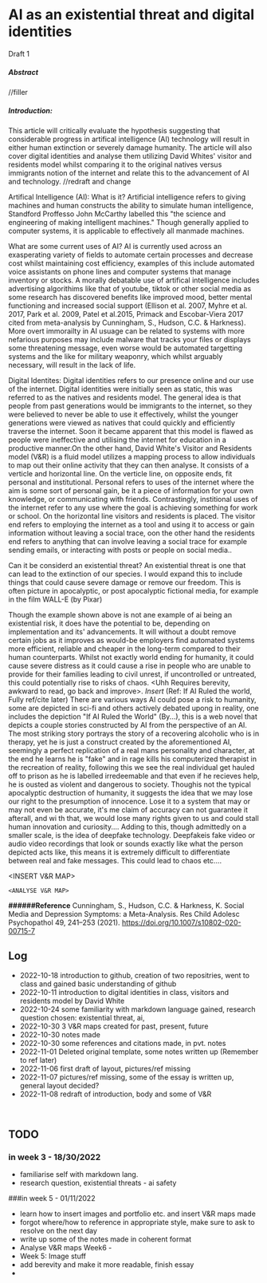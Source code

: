 # AI as an existential threat and digital identities
Draft 1

##### Abstract
//filler
##### Introduction:

This article will critically evaluate the hypothesis suggesting that considerable progress in artifical intelligence (AI) technology will result in either human extinction or severely damage humanity. The article will also cover digital identities and analyse them utilizing David Whites' visitor and residents model whilst comparing it to the original natives versus immigrants notion of the internet and relate this to the advancement of AI and technology.
//redraft and change


 <Main Body pt1>
Artifical Intelligence (AI): What is it?
Artificial intelligence refers to giving machines and human constructs the ability to simulate human intelligence, Standford Proffesso John McCarthy labelled this "the science and engineering of making intelligent machines." Though generally applied to computer systems, it is applicable to effectively all manmade machines. 
<Can insert image of something techy/ai related if feel like it later>

What are some current uses of AI?
 AI is currently used across an exasperating variety of fields to automate certain processes and decrease cost whilst maintaining cost efficiency, examples of this include automated voice assistants on phone lines and computer systems that manage inventory or stocks. A morally debatable use of artifical intelligence includes advertising algorithims like that of youtube, tiktok or other social media as some research has discovered benefits like improved mood, better mental functioning and increased social support (Ellison et al. 2007, Myhre et al. 2017, Park et al. 2009, Patel et al.2015, Primack and Escobar-Viera 2017 cited from meta-analysis by Cunningham, S., Hudson, C.C. & Harkness). More overt immorailty in AI usuage can be related to systems with more nefarious purposes may include malware that tracks your files or displays some threatening message, even worse would be automated targetting systems and the like for military weaponry, which whilst arguably necessary, will result in the lack of life.

Digital Identites:
Digital identities refers to our presence online and our use of the internet. Digital identities were initially seen as static, this was referred to as the natives and residents model. The general idea is that people from past generations would be immigrants to the internet, so they were believed to never be able to use it effectively, whilst the younger generations were viewed as natives that could quickly and efficiently traverse the internet. Soon it became apparent that this model is flawed as people were ineffective and utilising the internet for education in a productive manner.On the other hand, David White's Visitor and Residents model (V&R) is a fluid model utilizes a mapping process to allow individuals to map out their online activity that they can then analyse. It consists of a verticle and horizontal line. On the verticle line, on opposite ends, fit personal and institutional. Personal refers to uses of the internet where the aim is some sort of personal gain, be it a piece of information for your own knowledge, or communicating with friends. Contrastingly, institional uses of the internet refer to any use where the goal is achieving something for work or school. On the horizontal line visitors and residents is placed. The visitor end refers to employing the internet as a tool and using it to access or gain information without leaving a social trace, oon the other hand the residents end refers to  anything that can involve leaving a social trace for example sending emails, or interacting with posts or people on social media..
  
Can it be considerd an existential threat? <Needs majour redraft>
An existential threat is one that can lead to the extinction of our species. I would expand this to include things that could cause severe damage or remove our freedom. This is often picture in apocalyptic, or post apocalyptic fictional media, for example in the film WALL-E (by Pixar) 
 
 Though the example shown above is not ane example of ai being an existential risk, it does have the potential to be, depending on implementation and its' advancements. It will without a doubt remove certain jobs as it improves as would-be employers find automated systems more efficient, reliable and cheaper in the long-term compared to their human counterparts. Whilst not exactly world ending for humanity, it could cause severe distress as it could cause a rise in people who are unable to provide for their families leading to civil unrest, if uncontrolled or untreated, this could potentially rise to risks of chaos. <Uhh Requires berevity, awkward to read, go back and improve>. *Insert* (Ref: If AI Ruled the world, Fully ref/cite later) There are various ways AI could pose a risk to humanity, some are depicted in sci-fi and others actively debated upong in reality, one includes the depiction "If AI Ruled the World" (By...), this is a web novel that depicts a couple stories constructed by AI from the perspective of an AI. The most striking story portrays the story of a recovering alcoholic who is in therapy, yet he is just a construct created by the aforementioned AI, seemingly a perfect replication of a real mans personality and character, at the end he learns he is  "fake" and in rage kills his computerized therapist in the recreation of reality, following this we see the real individual get hauled off to prison as he is labelled irredeemable and that even if he recieves help, he is ousted as violent and dangerous to society. Thoughis not the typical apocalyptic destruction of humanity, it  suggests the idea that we  may lose our right to the presumption of innocence. Lose it to a system that may or may not even be accurate, it's me claim of accuracy can not guarantee it afterall, and wi th that, we would lose many rights given to us and could stall human innovation and curiosity.... Adding to this, though admittedly on a smaller scale, is the idea of deepfake technology. Deepfakeis fake video or audio video recordings that look or sounds exactly like what the person depicted acts like, this means it is extremely difficult to differentiate between real and fake messages. This could lead to chaos etc....

  

  
  <INSERT V&R MAP>
    
    <ANALYSE V&R MAP>
     
**######Reference**
     Cunningham, S., Hudson, C.C. & Harkness, K. Social Media and Depression Symptoms: a Meta-Analysis. Res Child Adolesc Psychopathol 49, 241–253 (2021). https://doi.org/10.1007/s10802-020-00715-7
      
      


## Log

- 2022-10-18 introduction to github, creation of two repositries, went to class and gained basic understanding of github
- 2022-10-11 introduction to digital identities in class, visitors and residents model by David White
- 2022-10-24 some familiarity with markdown language gained, research question chosen: existential threat, ai, 
- 2022-10-30 3 V&R maps created for past, present, future
- 2022-10-30 notes made
- 2022-10-30 some references and citations made, in pvt. notes
- 2022-11-01 Deleted original template, some notes written up (Remember to ref later)
- 2022-11-06 first draft of layout, pictures/ref missing 
- 2022-11-07 pictures/ref missing, some of the essay is written up, general layout decided?
- 2022-11-08 redraft of introduction, body and some of V&R 
<br>

## TODO
### in week 3 - 18/30/2022
- familiarise self with markdown lang.
- research question, existential threats - ai safety

###in week 5 - 01/11/2022
- learn how to insert images and portfolio etc. and insert V&R maps made
- forgot where/how to reference in appropriate style, make sure to ask to resolve on the next day
- write up some of the notes made in coherent format
- Analyse V&R maps
  Week6 -
-  Week 5: Image stuff
-  add berevity and make it more readable, finish essay
- 
      
